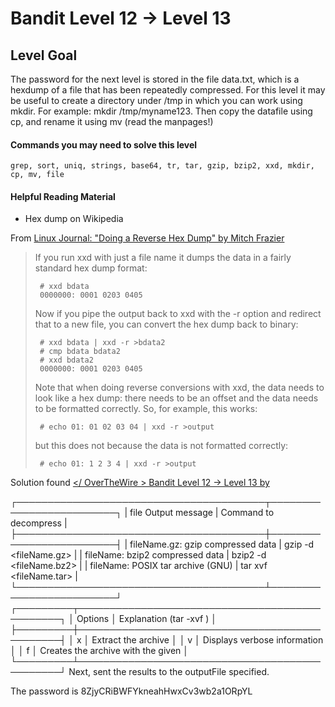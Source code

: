 # Bandit Level 12 → Level 13
## Level Goal
The password for the next level is stored in the file data.txt, which is a hexdump of a file that has been repeatedly compressed. For this level it may be useful to create a directory under /tmp in which you can work using mkdir. For example: mkdir /tmp/myname123. Then copy the datafile using cp, and rename it using mv (read the manpages!)

#### Commands you may need to solve this level
`grep, sort, uniq, strings, base64, tr, tar, gzip, bzip2, xxd, mkdir, cp, mv, file`

#### Helpful Reading Material
* Hex dump on Wikipedia

From [Linux Journal: "Doing a Reverse Hex Dump" by Mitch Frazier](https://www.linuxjournal.com/content/doing-reverse-hex-dump)

>If you run xxd with just a file name it dumps the data in a fairly standard hex dump format:
>```
>  # xxd bdata
>  0000000: 0001 0203 0405
>```
>
>Now if you pipe the output back to xxd with the -r option and redirect that to a new file, you can convert the hex dump back to binary:
>
>```
>  # xxd bdata | xxd -r >bdata2
>  # cmp bdata bdata2
>  # xxd bdata2
>  0000000: 0001 0203 0405
>```
>
>Note that when doing reverse conversions with xxd, the data needs to look like a hex dump: there needs to be an offset and the data needs to be formatted correctly. So, for example, this works:
>
>```
>  # echo 01: 01 02 03 04 | xxd -r >output
>```
>
>but this does not because the data is not formatted correctly:
>
>```
>  # echo 01: 1 2 3 4 | xxd -r >output
>```

Solution found [</ OverTheWire > Bandit Level 12 → Level 13 by </TheGirlWhoEncrypts>](https://medium.com/@theGirlWhoEncrypts/overthewire-bandit-level-12-level-13-e5b687760d15)

┌────────────────────────────────────────┬─────────────────────────┐
|     file <fileName> Output message     |  Command to decompress  |
├────────────────────────────────────────┼─────────────────────────┤
| fileName.gz:  gzip compressed data     | gzip -d <fileName.gz>   |
| fileName:     bzip2 compressed data    | bzip2 -d <fileName.bz2> |
| fileName:     POSIX tar archive (GNU)  | tar xvf <fileName.tar>  |
└────────────────────────────────────────┴─────────────────────────┘
┌─────────┬───────────────────────────────────────────────┐
│ Options │       Explanation (tar -xvf <fileName>)       │
├─────────┼───────────────────────────────────────────────┤
│ x       │ Extract the archive                           │
│ v       │ Displays verbose information                  │
│ f       │ Creates the archive with the given <fileName> │
└─────────┴───────────────────────────────────────────────┘
    Next, sent the results to the outputFile specified.

The password is 8ZjyCRiBWFYkneahHwxCv3wb2a1ORpYL
